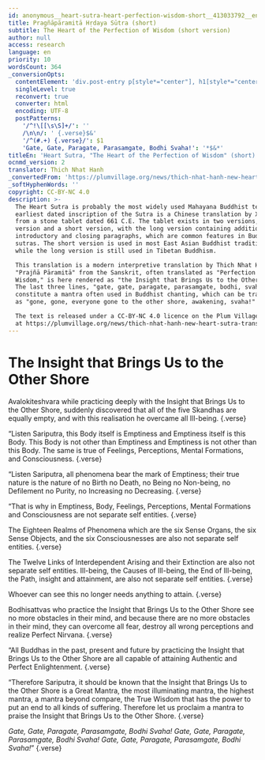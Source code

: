 ```yaml
---
id: anonymous__heart-sutra-heart-perfection-wisdom-short__413033792__en
title: Pragñāpāramitā Hṛdaya Sūtra (short)
subtitle: The Heart of the Perfection of Wisdom (short version)
author: null
access: research
language: en
priority: 10
wordsCount: 364
_conversionOpts:
  contentElement: 'div.post-entry p[style*="center"], h1[style*="center"]'
  singleLevel: true
  reconvert: true
  converter: html
  encoding: UTF-8
  postPatterns:
    '/^!\[[\s\S]+/': ''
    /\n\n/: ' {.verse}$&'
    '/^(#.+) {.verse}/': $1
    'Gate, Gate, Paragate, Parasamgate, Bodhi Svaha!': '*$&*'
titleEn: 'Heart Sutra, "The Heart of the Perfection of Wisdom" (short)'
ocnmd_version: 2
translator: Thich Nhat Hanh
_convertedFrom: 'https://plumvillage.org/news/thich-nhat-hanh-new-heart-sutra-translation/'
_softHyphenWords: ''
copyright: CC-BY-NC 4.0
description: >-
  The Heart Sutra is probably the most widely used Mahayana Buddhist text. The
  earliest dated inscription of the Sutra is a Chinese translation by Xuanzang,
  from a stone tablet dated 661 C.E. The tablet exists in two versions, a long
  version and a short version, with the long version containing additional
  introductory and closing paragraphs, which are common features in Buddhist
  sutras. The short version is used in most East Asian Buddhist traditions,
  while the long version is still used in Tibetan Buddhism.

  This translation is a modern interpretive translation by Thich Nhat Hanh.
  "Prajñā Pāramitā" from the Sanskrit, often translated as "Perfection of
  Wisdom," is here rendered as "the Insight that Brings Us to the Other Shore."
  The last three lines, "gate, gate, paragate, parasamgate, bodhi, svaha!"
  constitute a mantra often used in Buddhist chanting, which can be translated
  as "gone, gone, everyone gone to the other shore, awakening, svaha!"

  The text is released under a CC-BY-NC 4.0 licence on the Plum Village website
  at https://plumvillage.org/news/thich-nhat-hanh-new-heart-sutra-translation/.
---
```

# The Insight that Brings Us to the Other Shore

Avalokiteshvara
while practicing deeply with
the Insight that Brings Us to the Other Shore,
suddenly discovered that
all of the five Skandhas are equally empty,
and with this realisation
he overcame all Ill-being. {.verse}

“Listen Sariputra,
this Body itself is Emptiness
and Emptiness itself is this Body.
This Body is not other than Emptiness
and Emptiness is not other than this Body.
The same is true of Feelings,
Perceptions, Mental Formations,
and Consciousness. {.verse}

“Listen Sariputra,
all phenomena bear the mark of Emptiness;
their true nature is the nature of
no Birth no Death,
no Being no Non-being,
no Defilement no Purity,
no Increasing no Decreasing. {.verse}

“That is why in Emptiness,
Body, Feelings, Perceptions,
Mental Formations and Consciousness
are not separate self entities. {.verse}

The Eighteen Realms of Phenomena
which are the six Sense Organs,
the six Sense Objects,
and the six Consciousnesses
are also not separate self entities. {.verse}

The Twelve Links of Interdependent Arising
and their Extinction
are also not separate self entities.
Ill-being, the Causes of Ill-being,
the End of Ill-being, the Path,
insight and attainment,
are also not separate self entities. {.verse}

Whoever can see this
no longer needs anything to attain. {.verse}

Bodhisattvas who practice
the Insight that Brings Us to the Other Shore
see no more obstacles in their mind,
and because there
are no more obstacles in their mind,
they can overcome all fear,
destroy all wrong perceptions
and realize Perfect Nirvana. {.verse}

“All Buddhas in the past, present and future
by practicing
the Insight that Brings Us to the Other Shore
are all capable of attaining
Authentic and Perfect Enlightenment. {.verse}

“Therefore Sariputra,
it should be known that
the Insight that Brings Us to the Other Shore
is a Great Mantra,
the most illuminating mantra,
the highest mantra,
a mantra beyond compare,
the True Wisdom that has the power
to put an end to all kinds of suffering.
Therefore let us proclaim
a mantra to praise
the Insight that Brings Us to the Other Shore. {.verse}

*Gate, Gate, Paragate, Parasamgate, Bodhi Svaha!*
*Gate, Gate, Paragate, Parasamgate, Bodhi Svaha!*
*Gate, Gate, Paragate, Parasamgate, Bodhi Svaha!*” {.verse}

